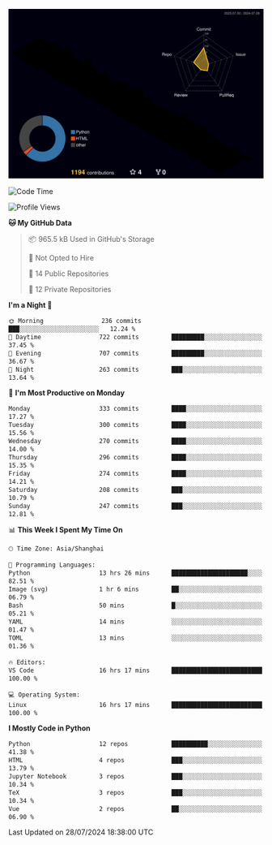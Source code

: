 <!--![](https://raw.githubusercontent.com/BorisYang326/BorisYang326/output/github-contribution-grid-snake-dark.svg) -->
![](./profile-3d-contrib/profile-night-rainbow.svg)
<!--START_SECTION:waka-->
![Code Time](http://img.shields.io/badge/Code%20Time-331%20hrs%201%20min-blue)

![Profile Views](http://img.shields.io/badge/Profile%20Views-0-blue)

**🐱 My GitHub Data** 

> 📦 965.5 kB Used in GitHub's Storage 
 > 
> 🚫 Not Opted to Hire
 > 
> 📜 14 Public Repositories 
 > 
> 🔑 12 Private Repositories 
 > 
**I'm a Night 🦉** 

```text
🌞 Morning                236 commits         ███░░░░░░░░░░░░░░░░░░░░░░   12.24 % 
🌆 Daytime                722 commits         █████████░░░░░░░░░░░░░░░░   37.45 % 
🌃 Evening                707 commits         █████████░░░░░░░░░░░░░░░░   36.67 % 
🌙 Night                  263 commits         ███░░░░░░░░░░░░░░░░░░░░░░   13.64 % 
```
📅 **I'm Most Productive on Monday** 

```text
Monday                   333 commits         ████░░░░░░░░░░░░░░░░░░░░░   17.27 % 
Tuesday                  300 commits         ████░░░░░░░░░░░░░░░░░░░░░   15.56 % 
Wednesday                270 commits         ████░░░░░░░░░░░░░░░░░░░░░   14.00 % 
Thursday                 296 commits         ████░░░░░░░░░░░░░░░░░░░░░   15.35 % 
Friday                   274 commits         ████░░░░░░░░░░░░░░░░░░░░░   14.21 % 
Saturday                 208 commits         ███░░░░░░░░░░░░░░░░░░░░░░   10.79 % 
Sunday                   247 commits         ███░░░░░░░░░░░░░░░░░░░░░░   12.81 % 
```


📊 **This Week I Spent My Time On** 

```text
🕑︎ Time Zone: Asia/Shanghai

💬 Programming Languages: 
Python                   13 hrs 26 mins      █████████████████████░░░░   82.51 % 
Image (svg)              1 hr 6 mins         ██░░░░░░░░░░░░░░░░░░░░░░░   06.79 % 
Bash                     50 mins             █░░░░░░░░░░░░░░░░░░░░░░░░   05.21 % 
YAML                     14 mins             ░░░░░░░░░░░░░░░░░░░░░░░░░   01.47 % 
TOML                     13 mins             ░░░░░░░░░░░░░░░░░░░░░░░░░   01.36 % 

🔥 Editors: 
VS Code                  16 hrs 17 mins      █████████████████████████   100.00 % 

💻 Operating System: 
Linux                    16 hrs 17 mins      █████████████████████████   100.00 % 
```

**I Mostly Code in Python** 

```text
Python                   12 repos            ██████████░░░░░░░░░░░░░░░   41.38 % 
HTML                     4 repos             ███░░░░░░░░░░░░░░░░░░░░░░   13.79 % 
Jupyter Notebook         3 repos             ███░░░░░░░░░░░░░░░░░░░░░░   10.34 % 
TeX                      3 repos             ███░░░░░░░░░░░░░░░░░░░░░░   10.34 % 
Vue                      2 repos             ██░░░░░░░░░░░░░░░░░░░░░░░   06.90 % 
```




 Last Updated on 28/07/2024 18:38:00 UTC
<!--END_SECTION:waka-->
